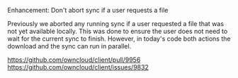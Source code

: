 Enhancement: Don't abort sync if a user requests a file

Previously we aborted any running sync if a user requested a file that was not yet available locally.
This was done to ensure the user does not need to wait for the current sync to finish.
However, in today's code both actions the download and the sync can run in parallel.

https://github.com/owncloud/client/pull/9956
https://github.com/owncloud/client/issues/9832
